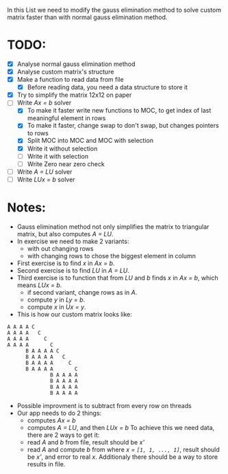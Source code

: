 In this List we need to modify the gauss elimination method to solve custom matrix faster than with normal gauss elimination method.

# TODO:
- [x] Analyse normal gauss elimination method
- [x] Analyse custom matrix's structure
- [x] Make a function to read data from file
    - [x] Before reading data, you need a data structure to store it
- [x] Try to simplify the matrix 12x12 on paper
- [ ] Write *Ax = b* solver
    - [x] To make it faster write new functions to MOC, to get index of last meaningful element in rows
    - [x] To make it faster, change swap to don't swap, but changes pointers to rows
    - [x] Split MOC into MOC and MOC with selection
    - [x] Write it without selection
    - [ ] Write it with selection
    - [ ] Write Zero near zero check
- [ ] Write *A = LU* solver
- [ ] Write *LUx = b* solver

# Notes:
- Gauss elimination method not only simplifies the matrix to triangular matrix, but also computes *A = LU*.
- In exercise we need to make 2 variants:
    - with out changing rows
    - with changing rows to chose the biggest element in column
- First exercise is to find *x* in *Ax = b*.
- Second exercise is to find *LU* in *A = LU*.
- Third exercise is to function that from *LU* and *b* finds *x* in *Ax = b*, which means *LUx = b*.
    - if second variant, change rows as in *A*.
    - compute *y* in *Ly = b*.
    - compute *x* in *Ux = y*.
- This is how our custom matrix looks like:
```
A A A A C
A A A A   C
A A A A     C
A A A A       C
      B A A A A C
      B A A A A   C
      B A A A A     C
      B A A A A       C
              B A A A A
              B A A A A
              B A A A A
              B A A A A
```

- Possible improvment is to subtract from every row on threads
- Our app needs to do 2 things:
    - computes *Ax = b*
    - computes *A = LU*, and then *LUx = b*
    To achieve this we need data, there are 2 ways to get it:
    - read *A* and *b* from file, result should be *x'*
    - read *A* and compute *b* from where *x = `[1, 1, ..., 1]`*, result should be *x'*, and error to real *x*. 
    Additionaly there should be a way to store results in file.

